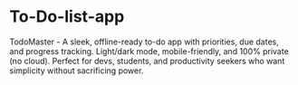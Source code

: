 # To-Do-list-app
TodoMaster - A sleek, offline-ready to-do app with priorities, due dates, and progress tracking. Light/dark mode, mobile-friendly, and 100% private (no cloud). Perfect for devs, students, and productivity seekers who want simplicity without sacrificing power.
